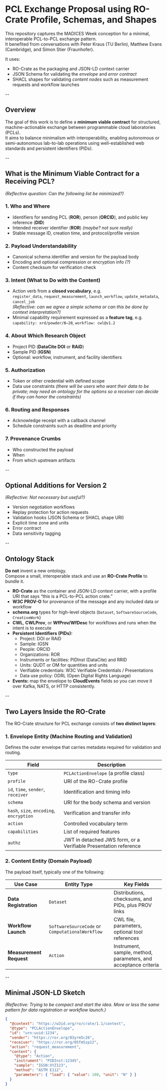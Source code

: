 # PCL Exchange Proposal using RO-Crate Profile, Schemas, and Shapes

This repository captures the MADICES Week conception for a minimal, interoperable PCL-to-PCL exchange pattern.  
It benefited from conversations with Peter Kraus (TU Berlin), Matthew Evans (Cambridge), and Simon Stier (Fraunhofer).

It uses:

- RO-Crate as the packaging and JSON-LD context carrier  
- JSON Schema for validating the *envelope* and *error contract*  
- SHACL shapes for validating *content nodes* such as measurement requests and workflow launches  

--

## Overview

The goal of this work is to define a **minimum viable contract** for structured, machine-actionable exchange between programmable cloud laboratories (PCLs).  
It aims to balance minimalism with interoperability, enabling autonomous or semi-autonomous lab-to-lab operations using well-established web standards and persistent identifiers (PIDs).

--

## What is the Minimum Viable Contract for a Receiving PCL?

*(Reflective question: Can the following list be minimized?)*

### 1. Who and Where
- Identifiers for sending PCL (**ROR**), person (**ORCID**), and public key reference (**DID**)
- Intended receiver identifier (**ROR**) *(maybe? not sure really)*  
- Stable message ID, creation time, and protocol/profile version

### 2. Payload Understandability
- Canonical schema identifier and version for the payload body
- Encoding and optional compression or encryption info *(?)*
- Content checksum for verification check

### 3. Intent (What to Do with the Content)
- Action verb from a **closed vocabulary**, e.g.  
  `register_data`, `request_measurement`, `launch_workflow`, `update_metadata`, `cancel_job`  
  *(Reflective: can we agree a simple schema or can this be done by context interpretation?)*
- Minimal capability requirement expressed as a **feature tag**, e.g.  
  `capability: xrd/powder/θ–2θ`, `workflow: cwl@v1.2`

### 4. About Which Research Object
- Project PID (**DataCite DOI** or **RAiD**)
- Sample PID (**IGSN**)
- Optional: workflow, instrument, and facility identifiers

### 5. Authorization
- Token or other credential with defined scope
- Data use constraints *(there will be users who want their data to be private; may need an ontology for the options so a receiver can decide if they can honor the constraints)*

### 6. Routing and Responses
- Acknowledge receipt with a callback channel
- Schedule constraints such as deadline and priority

### 7. Provenance Crumbs
- Who constructed the payload
- When
- From which upstream artifacts

--

## Optional Additions for Version 2

*(Reflective: Not necessary but useful?)*

- Version negotiation workflows  
- Replay protection for action requests  
- Validation hooks (JSON Schema or SHACL shape URI)  
- Explicit time zone and units  
- Error contract  
- Data sensitivity tagging  

--

## Ontology Stack

**Do not** invent a new ontology.  
Compose a small, interoperable stack and use an **RO-Crate Profile** to bundle it.

- **RO-Crate** as the container and JSON-LD context carrier, with a profile URI that says “this is a PCL-to-PCL action crate.”
- **W3C PROV-O** for provenance of the message and any included data or workflow
- **schema.org** types for high-level objects (`Dataset`, `SoftwareSourceCode`, `CreativeWork`)
- **CWL**, **CWLProv**, or **WfProv/WfDesc** for workflows and runs when the intent is to execute
- **Persistent Identifiers (PIDs):**
  - Project: DOI or RAiD
  - Sample: IGSN
  - People: ORCID
  - Organizations: ROR
  - Instruments or facilities: PIDInst (DataCite) and RRID
  - Units: QUDT or OM for quantities and units
  - Verifiable credentials: W3C Verifiable Credentials / Presentations
  - Data use policy: ODRL (Open Digital Rights Language)
- **Events:** map the envelope to **CloudEvents** fields so you can move it over Kafka, NATS, or HTTP consistently.

--

## Two Layers Inside the RO-Crate

The RO-Crate structure for PCL exchange consists of **two distinct layers**:

### 1. Envelope Entity (Machine Routing and Validation)
Defines the outer envelope that carries metadata required for validation and routing.

| Field | Description |
|-----|----------|
| `type` | `PCLActionEnvelope` (a profile class) |
| `profile` | URI of the RO-Crate profile |
| `id`, `time`, `sender`, `receiver` | Identification and timing info |
| `schema` | URI for the body schema and version |
| `hash`, `size`, `encoding`, `encryption` | Verification and transfer info |
| `action` | Controlled vocabulary term |
| `capabilities` | List of required features |
| `authz` | JWT in detached JWS form, or a Verifiable Presentation reference |

### 2. Content Entity (Domain Payload)
The payload itself, typically one of the following:

| Use Case | Entity Type | Key Fields |
|--------|----------|--------|
| **Data Registration** | `Dataset` | Distributions, checksums, and PIDs, plus PROV links |
| **Workflow Launch** | `SoftwareSourceCode` or `ComputationalWorkflow` | CWL file, parameters, optional tool references |
| **Measurement Request** | `Action` | Instrument, sample, method, parameters, and acceptance criteria |

--

## Minimal JSON-LD Sketch

*(Reflective: Trying to be compact and start the idea. More or less the same pattern for data registration or workflow launch.)*

```json
{
  "@context": "https://w3id.org/ro/crate/1.1/context",
  "@type": "PCLActionEnvelope",
  "id": "urn:uuid:1234",
  "sender": "https://ror.org/03yrm5c26",
  "receiver": "https://ror.org/05fm5zp12",
  "action": "request_measurement",
  "content": {
    "@type": "Action",
    "instrument": "PIDInst:12345",
    "sample": "IGSN:XYZ123",
    "method": "ASTM E112",
    "parameters": { "load": { "value": 100, "unit": "N" } }
  }
}
